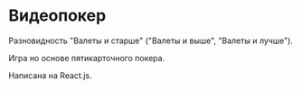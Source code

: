 # Видеопокер

Разновидность "Валеты и старше" ("Валеты и выше", "Валеты и лучше").

Игра но основе пятикарточного покера.

Написана на React.js.